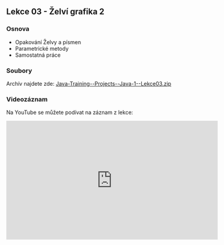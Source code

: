 Lekce 03 - Želví grafika 2
--------------------------

### Osnova

* Opakování Želvy a písmen
* Parametrické metody
* Samostatná práce


### Soubory

Archív najdete zde: [Java-Training--Projects--Java-1--Lekce03.zip](/data/2020-jaro/java-1/Java-Training--Projects--Java-1--Lekce03.zip)
	
### Videozáznam

Na YouTube se můžete podívat na záznam z lekce:

<iframe width="560" height="315"
	src="https://www.youtube.com/embed/JgDzxgysr00"
	frameborder="0"
	allowfullscreen></iframe>